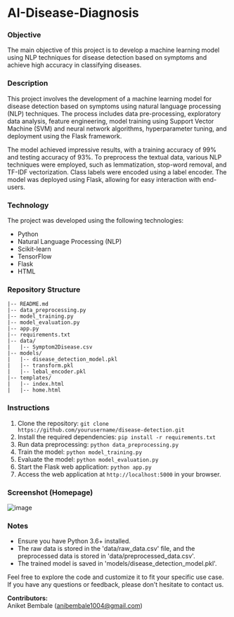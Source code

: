 # AI-Disease-Diagnosis

### Objective
The main objective of this project is to develop a machine learning model using NLP techniques for disease detection based on symptoms and achieve high accuracy in classifying diseases.

### Description
This project involves the development of a machine learning model for disease detection based on symptoms using natural language processing (NLP) techniques. The process includes data pre-processing, exploratory data analysis, feature engineering, model training using Support Vector Machine (SVM) and neural network algorithms, hyperparameter tuning, and deployment using the Flask framework.

The model achieved impressive results, with a training accuracy of 99% and testing accuracy of 93%. To preprocess the textual data, various NLP techniques were employed, such as lemmatization, stop-word removal, and TF-IDF vectorization. Class labels were encoded using a label encoder. The model was deployed using Flask, allowing for easy interaction with end-users.

### Technology
The project was developed using the following technologies:
- Python
- Natural Language Processing (NLP)
- Scikit-learn
- TensorFlow
- Flask
- HTML

### Repository Structure
```
|-- README.md
|-- data_preprocessing.py
|-- model_training.py
|-- model_evaluation.py
|-- app.py
|-- requirements.txt
|-- data/
|   |-- Symptom2Disease.csv
|-- models/
|   |-- disease_detection_model.pkl
|   |-- transform.pkl
|   |-- lebal_encoder.pkl
|-- templates/
|   |-- index.html
|   |-- home.html
```

### Instructions
1. Clone the repository: `git clone https://github.com/yourusername/disease-detection.git`
2. Install the required dependencies: `pip install -r requirements.txt`
3. Run data preprocessing: `python data_preprocessing.py`
4. Train the model: `python model_training.py`
5. Evaluate the model: `python model_evaluation.py`
6. Start the Flask web application: `python app.py`
7. Access the web application at `http://localhost:5000` in your browser.
### Screenshot (Homepage)
![image](https://github.com/AniketBembale08/AI-Disease-Diagnosis/assets/121147984/efce7153-446c-43fa-89af-e7aecb741843)
### Notes
- Ensure you have Python 3.6+ installed.
- The raw data is stored in the 'data/raw_data.csv' file, and the preprocessed data is stored in 'data/preprocessed_data.csv'.
- The trained model is saved in 'models/disease_detection_model.pkl'.

Feel free to explore the code and customize it to fit your specific use case. If you have any questions or feedback, please don't hesitate to contact us.

**Contributors:**  
Aniket Bembale (anibembale1004@gmail.com)  
